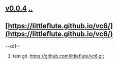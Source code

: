## [v0.0.4](https://github.com/littleflute/vc6/edit/master/i/11/DrawCli/README.md) [..](..)
## [https://littleflute.github.io/vc6/](https://littleflute.github.io/vc6/)

--xd1--
1. test git. 
https://github.com/littleflute/vc6.git
